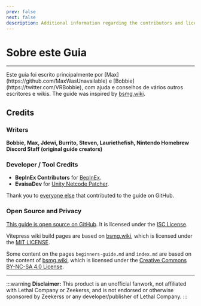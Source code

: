 ```yaml
---
prev: false
next: false
description: Additional information regarding the contributors and licensing of the Lethal Company Modding Wiki.
---
```


# Sobre este Guia

***

Este guia foi escrito principalmente por [Max] (https\://github.com/MaxWasUnavailable) e [Bobbie] (https\://twitter.com/VRBobbie), com ajuda e conselhos de vários outros escritores e wikis. The guide was inspired by [bsmg.wiki](https://bsmg.wiki).

## Credits

### Writers

**Bobbie, Max, Jdewi, Burrito, Steven, Lauriethefish, Nintendo Homebrew Discord Staff (original guide creators)** <!-- TODO: Update with new contributors from lethal.wiki and trombone.wiki -->

### Developer / Tool Credits

- **BepInEx Contributors** for [BepInEx](https://github.com/BepInEx/BepInEx).
- **EvaisaDev** for [Unity Netcode Patcher](https://github.com/EvaisaDev/UnityNetcodePatcher).

Thank you to [everyone else](https://github.com/LethalCompany/ModdingWiki/graphs/contributors) that contributed to the guide on GitHub.

### **Open Source and Privacy**

[This guide is open source on GitHub](https://github.com/LethalCompany/ModdingWiki). It is licensed under the [ISC License](https://github.com/LethalCompany/ModdingWiki/blob/master/LICENSE.md).

Vitepress wiki build pages are based on [bsmg.wiki](https://bsmg.wiki), which is licensed under the [MIT LICENSE](https://github.com/bsmg/wiki/blob/master/LICENSE).

Some content on the pages `beginners-guide.md` and `index.md` are based on the content of [bsmg.wiki](https://bsmg.wiki), which is licensed under the [Creative Commons BY-NC-SA 4.0 License](https://github.com/bsmg/wiki/blob/master/wiki/LICENSE).

***

:::warning **Disclaimer:**
This product is an unofficial fanwork, not affiliated with Lethal Company or Zeekerss, and is not endorsed or otherwise sponsored by Zeekerss or any developer/publisher of Lethal Company.
:::
